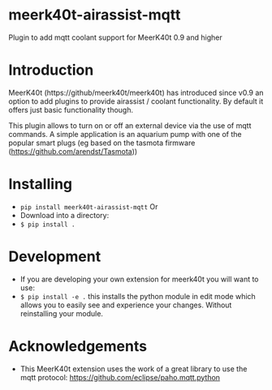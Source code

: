 # meerk40t-airassist-mqtt
Plugin to add mqtt coolant support for MeerK40t 0.9 and higher

# Introduction
MeerK40t (https://github/meerk40t/meerk40t) has introduced since v0.9 an option to add plugins to provide airassist / coolant functionality. By default it offers just basic functionality though.

This plugin allows to turn on or off an external device via the use of mqtt commands. A simple application is an aquarium pump with one of the popular smart plugs (eg based on the tasmota firmware (https://github.com/arendst/Tasmota))

# Installing
* `pip install meerk40t-airassist-mqtt`
Or
* Download into a directory:
* `$ pip install .`

# Development

* If you are developing your own extension for meerk40t you will want to use:
* `$ pip install -e .` this installs the python module in edit mode which allows you to easily see and experience your changes. Without reinstalling your module.

# Acknowledgements

* This MeerK40t extension uses the work of a great library to use the mqtt protocol: https://github.com/eclipse/paho.mqtt.python
